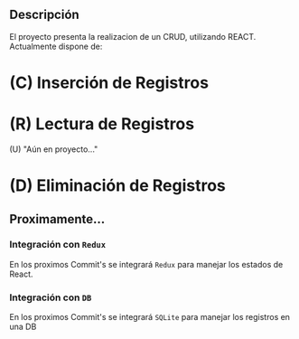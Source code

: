 ## Descripción

El proyecto presenta la realizacion de un CRUD, utilizando REACT.
Actualmente dispone de:
# (C) Inserción de Registros
# (R) Lectura de Registros
(U) "Aún en proyecto..."
# (D) Eliminación de Registros

## Proximamente...
### Integración con `Redux`
En los proximos Commit's se integrará `Redux` para manejar los estados de React.

### Integración con `DB`
En los proximos Commit's se integrará `SQLite` para manejar los registros en una DB
